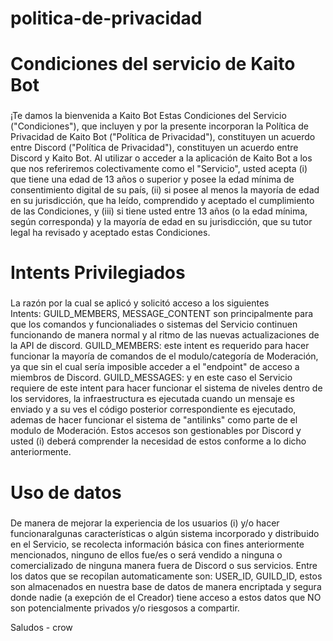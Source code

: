 # politica-de-privacidad
# Condiciones del servicio de Kaito Bot 

### 
¡Te damos la bienvenida a Kaito Bot Estas Condiciones del Servicio ("Condiciones"), que incluyen y por la presente incorporan la Política de Privacidad de Kaito Bot ("Política de Privacidad"), constituyen un acuerdo entre Discord ("Política de Privacidad"), constituyen un acuerdo entre Discord y Kaito Bot. Al utilizar o acceder a la aplicación de Kaito Bot a los que nos referiremos colectivamente como el "Servicio", usted acepta (i) que tiene una edad de 13 años o superior y posee la edad mínima de consentimiento digital de su país, (ii) si posee al menos la mayoría de edad en su jurisdicción, que ha leído, comprendido y aceptado el cumplimiento de las Condiciones, y (iii) si tiene usted entre 13 años (o la edad mínima, según corresponda) y la mayoría de edad en su jurisdicción, que su tutor legal ha revisado y aceptado estas Condiciones.

# Intents Privilegiados


###
La razón por la cual se aplicó y solicitó acceso a los siguientes Intents: GUILD_MEMBERS, MESSAGE_CONTENT son principalmente para que los comandos y funcionaliades o sistemas del Servicio continuen funcionando de manera normal y al ritmo de las nuevas actualizaciones de la API de discord. GUILD_MEMBERS: este intent es requerido para hacer funcionar la mayoría de comandos de el modulo/categoría de Moderación, ya que sin el cual sería imposible acceder a el "endpoint" de acceso a miembros de Discord. GUILD_MESSAGES: y en este caso el Servicio requiere de este intent para hacer funcionar el sistema de niveles dentro de los servidores, la infraestructura es ejecutada cuando un mensaje es enviado y a su ves el código posterior correspondiente es ejecutado, ademas de hacer funcionar el sistema de "antilinks" como parte de el modulo de Moderación. Estos accesos son gestionables por Discord y usted (i) deberá comprender la necesidad de estos conforme a lo dicho anteriormente.

# Uso de datos
 
###
De manera de mejorar la experiencia de los usuarios (i) y/o hacer funcionaralgunas características o algún sistema incorporado y distribuido en el Servicio, se recolecta información básica con fines anteriormente mencionados, ninguno de ellos fue/es o será vendido a ninguna o comercializado de ninguna manera fuera de Discord o sus servicios. Entre los datos que se recopilan automaticamente son: USER_ID, GUILD_ID, estos son almacenados en nuestra base de datos de manera encriptada y segura donde nadie (a exepción de el Creador) tiene acceso a estos datos que NO son potencialmente privados y/o riesgosos a compartir.

Saludos - crow
